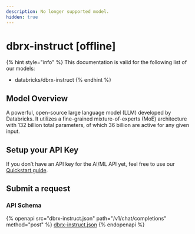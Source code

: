 ```yaml
---
description: No longer supported model.
hidden: true
---
```


# dbrx-instruct \[offline]

{% hint style="info" %}
This documentation is valid for the following list of our models:

* databricks/dbrx-instruct
{% endhint %}

## Model Overview

A powerful, open-source large language model (LLM) developed by Databricks. It utilizes a fine-grained mixture-of-experts (MoE) architecture with 132 billion total parameters, of which 36 billion are active for any given input.

## Setup your API Key

If you don’t have an API key for the AI/ML API yet, feel free to use our [Quickstart guide](https://docs.aimlapi.com/quickstart/setting-up).

## Submit a request

### API Schema

{% openapi src="dbrx-instruct.json" path="/v1/chat/completions" method="post" %}
[dbrx-instruct.json](dbrx-instruct.json)
{% endopenapi %}
